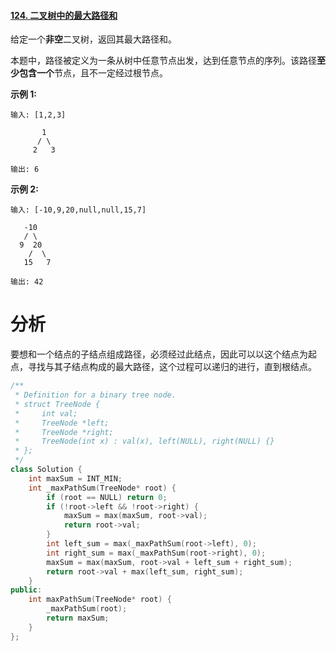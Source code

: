 #### [124. 二叉树中的最大路径和](https://leetcode-cn.com/problems/binary-tree-maximum-path-sum/)

给定一个**非空**二叉树，返回其最大路径和。

本题中，路径被定义为一条从树中任意节点出发，达到任意节点的序列。该路径**至少包含一个**节点，且不一定经过根节点。

**示例 1:**

```
输入: [1,2,3]

       1
      / \
     2   3

输出: 6
```

**示例 2:**

```
输入: [-10,9,20,null,null,15,7]

   -10
   / \
  9  20
    /  \
   15   7

输出: 42
```



# 分析

要想和一个结点的子结点组成路径，必须经过此结点，因此可以以这个结点为起点，寻找与其子结点构成的最大路径，这个过程可以递归的进行，直到根结点。

```c++
/**
 * Definition for a binary tree node.
 * struct TreeNode {
 *     int val;
 *     TreeNode *left;
 *     TreeNode *right;
 *     TreeNode(int x) : val(x), left(NULL), right(NULL) {}
 * };
 */
class Solution {
    int maxSum = INT_MIN;
    int _maxPathSum(TreeNode* root) {
		if (root == NULL) return 0;
        if (!root->left && !root->right) {
            maxSum = max(maxSum, root->val);
            return root->val;
        }
        int left_sum = max(_maxPathSum(root->left), 0);
        int right_sum = max(_maxPathSum(root->right), 0);
        maxSum = max(maxSum, root->val + left_sum + right_sum);
        return root->val + max(left_sum, right_sum);
    }
public:
    int maxPathSum(TreeNode* root) {
		_maxPathSum(root);
        return maxSum;
    }
};
```

